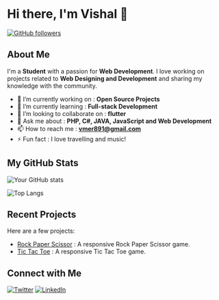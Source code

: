 # Hi there, I'm Vishal 👋

[![GitHub followers](https://img.shields.io/github/followers/vishal?label=Follow&style=social)](https://github.com/vishalmer)

## About Me

I'm a **Student** with a passion for **Web Development**. I love working on projects related to **Web Designing and Development** and sharing my knowledge with the community.

- 🔭 I’m currently working on : **Open Source Projects**
- 🌱 I’m currently learning : **Full-stack Development**
- 👯 I’m looking to collaborate on : **flutter**
- 💬 Ask me about : **PHP, C#, JAVA, JavaScript and Web Development**
- 📫 How to reach me : **vmer891@gmail.com**
- ⚡ Fun fact : I love travelling and music!

## My GitHub Stats

![Your GitHub stats](https://github-readme-stats.vercel.app/api?username=vishalmer&show_icons=true&theme=radical)

![Top Langs](https://github-readme-stats.vercel.app/api/top-langs/?username=vishalmer&layout=compact&theme=radical)

## Recent Projects

Here are a few projects:

- [Rock Paper Scissor](https://github.com/VishalMer/Projects/tree/main/Rock%20Paper%20Scissor) : A responsive Rock Paper Scissor game.
- [Tic Tac Toe](https://github.com/VishalMer/Projects/tree/main/Tic%20Tac%20Toe) : A responsive Tic Tac Toe game.

## Connect with Me

[![Twitter](https://img.shields.io/badge/Twitter-Profile-blue)](https://twitter.com/itz_mer_)
[![LinkedIn](https://img.shields.io/badge/LinkedIn-Profile-blue)](https://www.linkedin.com/in/vishal-mer)

